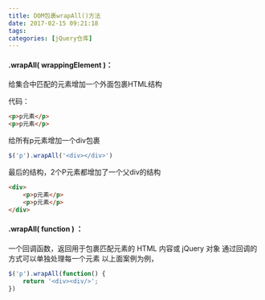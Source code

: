 ```yaml
---
title: DOM包裹wrapAll()方法
date: 2017-02-15 09:21:18
tags:
categories: [jQuery仓库]
---
```

#### .wrapAll( wrappingElement )：
给集合中匹配的元素增加一个外面包裹HTML结构
<!--more-->
代码：
```html
<p>p元素</p>
<p>p元素</p>
```
给所有p元素增加一个div包裹
```js
$('p').wrapAll('<div></div>')
```
最后的结构，2个P元素都增加了一个父div的结构
```html
<div>
    <p>p元素</p>
    <p>p元素</p>
</div>
```
#### .wrapAll( function ) ：
一个回调函数，返回用于包裹匹配元素的 HTML 内容或 jQuery 对象
通过回调的方式可以单独处理每一个元素
以上面案例为例，
```js
$('p').wrapAll(function() {
    return '<div><div/>'; 
})
```